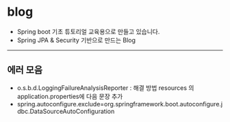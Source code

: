# blog

 - Spring boot 기초 튜토리얼 교육용으로 만들고 있습니다.
  - Spring JPA & Security 기반으로 만드는 Blog


----

 ## 에러 모음 
 
 
 - o.s.b.d.LoggingFailureAnalysisReporter : 해결 방법 resources 의 application.properties에 다음 문장 추가
  - spring.autoconfigure.exclude=org.springframework.boot.autoconfigure.jdbc.DataSourceAutoConfiguration
